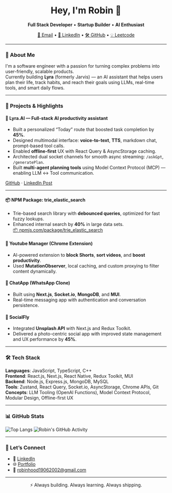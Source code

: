 <h1 align="center">Hey, I'm Robin 👋</h1>

<p align="center">
  <b>Full Stack Developer</b> • <b>Startup Builder</b> • <b>AI Enthusiast</b>  
</p>

<p align="center">
  <a href="mailto:robinhood19062002@gmail.com">📧 Email</a> •
  <a href="https://www.linkedin.com/in/robinhood00007/">💼 LinkedIn</a> •
  <a href="https://github.com/robin00007">🛠 GitHub</a> •
  <a href="https://leetcode.com/robinhood07/">💡 Leetcode</a> 
</p>

---

### 🧠 About Me

I'm a software engineer with a passion for turning complex problems into user-friendly, scalable products.  
Currently building **Lyra** (formerly Jarvis) — an AI assistant that helps users plan their life, track habits, and reach their goals using LLMs, real-time tools, and smart daily flows.

---

### 🚀 Projects & Highlights

#### 🧭 Lyra.AI — Full-stack AI productivity assistant

- Built a personalized “Today” route that boosted task completion by **45%**.
- Designed multimodal interface: **voice-to-text**, **TTS**, markdown chat, prompt-based tool calls.
- Enabled **offline-first** UX with React Query & AsyncStorage caching.
- Architected dual socket channels for smooth async streaming: `/askGpt`, `/generatePlan`.
- Built **multi-agent planning tools** using Model Context Protocol (MCP) — enabling LLM ↔ Tool communication.

[GitHub](https://github.com/robin00007) · [LinkedIn Post](https://www.linkedin.com/feed/update/urn:li:activity:7326286022273601536/)

---

#### 📦 NPM Package: trie_elastic_search  
- Trie-based search library with **debounced queries**, optimized for fast fuzzy lookups.  
- Enhanced internal search by **40%** in large data sets.  
[📦 npmjs.com/package/trie_elastic_search](https://www.npmjs.com/package/trie_elastic_search)

#### 🧩 Youtube Manager (Chrome Extension)  
- AI-powered extension to **block Shorts**, **sort videos**, and **boost productivity**.
- Used **MutationObserver**, local caching, and custom proxying to filter content dynamically.

#### 💬 ChatApp (WhatsApp Clone)  
- Built using **Next.js**, **Socket.io**, **MongoDB**, and **MUI**.
- Real-time messaging app with authentication and conversation persistence.

#### 📸 SocialFly  
- Integrated **Unsplash API** with Next.js and Redux Toolkit.
- Delivered a photo-centric social app with improved state management and UX performance by **45%**.

---

### 🛠 Tech Stack

**Languages**: JavaScript, TypeScript, C++  
**Frontend**: React.js, Next.js, React Native, Redux Toolkit, MUI  
**Backend**: Node.js, Express.js, MongoDB, MySQL  
**Tools**: Zustand, React Query, Socket.io, AsyncStorage, Chrome APIs, Git  
**Concepts**: LLM Tooling (OpenAI Functions), Model Context Protocol, Modular Design, Offline-first UX

---

### 📊 GitHub Stats

![Top Langs](https://github-readme-stats.vercel.app/api/top-langs/?username=robin00007&layout=compact&theme=react)
![Robin's GitHub Activity](https://github-readme-activity-graph.cyclic.app/graph?username=robin00007&theme=react-dark)

---

### 🤝 Let’s Connect

- 💼 [LinkedIn](https://www.linkedin.com/in/robinhood00007/)
- 🌐 [Portfolio](https://robinchoudhary.me)
- 📧 robinhood19062002@gmail.com

---

<p align="center">⚡ Always building. Always learning. Always shipping.</p>
